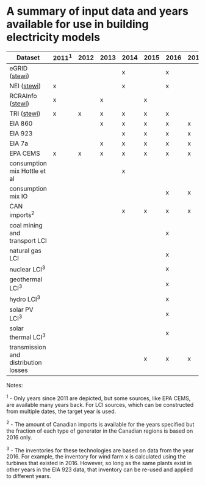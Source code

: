 
# A summary of input data and years available for use in building electricity models

|Dataset|2011<sup>1</sup>|2012|2013|2014|2015|2016|2017|2018|
|---|---|---|---|---|---|---|---|---|
|eGRID ([stewi](https://github.com/USEPA/standardizedinventories#usepa-inventories-covered-by-data-reporting-year-current-version))|  | | | x | | x| | |
|NEI ([stewi](https://github.com/USEPA/standardizedinventories#usepa-inventories-covered-by-data-reporting-year-current-version))| x | | | x | | x| | |
|RCRAInfo ([stewi](https://github.com/USEPA/standardizedinventories#usepa-inventories-covered-by-data-reporting-year-current-version))| x | |x| |x | | | |
|TRI ([stewi](https://github.com/USEPA/standardizedinventories#usepa-inventories-covered-by-data-reporting-year-current-version))| x |x |x | x |x | x |  | |
|EIA 860| | |x |x |x |x |x |x |
|EIA 923| | | |x |x |x |x |x |
|EIA 7a| | |x |x |x |x |x | |
|EPA CEMS |x |x |x |x |x |x |x |x |
|consumption mix Hottle et al| | | |x | | | | |
|consumption mix IO| | | | | |x |x |x |
|CAN imports<sup>2</sup>| | | |x |x |x |x |x |
|coal mining and transport LCI| | | | | |x | | |
|natural gas LCI| | | | | | x| | |
|nuclear LCI<sup>3</sup>| | | | | |x | | |
|geothermal LCI<sup>3</sup>| | | | | |x | | |
|hydro LCI<sup>3</sup>| | | | | |x | | |
|solar PV LCI<sup>3</sup>| | | | | |x | | |
|solar thermal LCI<sup>3</sup>| | | | | |x | | |
|transmission and distribution losses| | | | |x |x |x |x |

Notes:

<sup>1</sup> - Only years since 2011 are depicted, but some sources, like EPA CEMS, are available many years back.
 For LCI sources, which can be constructed from multiple dates, the target year is used.

 <sup>2</sup> - The amount of Canadian imports is available for the years specified
 but the fraction of each type of generator in the Canadian regions is based on
 2016 only.

 <sup>3</sup> - The inventories for these technologies are based on data from the year
 2016. For example, the inventory for wind farm x is calculated using the turbines
 that existed in 2016. However, so long as the same plants exist in other years
 in the EIA 923 data, that inventory can be re-used and applied to different years.
